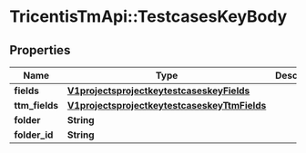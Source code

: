 # TricentisTmApi::TestcasesKeyBody

## Properties
Name | Type | Description | Notes
------------ | ------------- | ------------- | -------------
**fields** | [**V1projectsprojectkeytestcaseskeyFields**](V1projectsprojectkeytestcaseskeyFields.md) |  | [optional] 
**ttm_fields** | [**V1projectsprojectkeytestcaseskeyTtmFields**](V1projectsprojectkeytestcaseskeyTtmFields.md) |  | [optional] 
**folder** | **String** |  | [optional] 
**folder_id** | **String** |  | [optional] 

